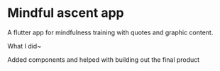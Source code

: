 
# Mindful ascent app

A flutter app for mindfulness training with quotes and graphic content.

What I did~

Added components and helped with building out the final  product
